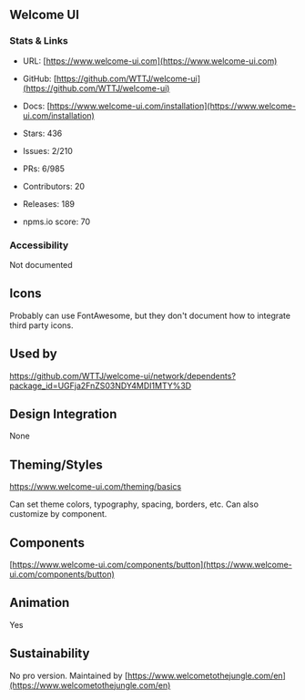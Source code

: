 ## Welcome UI

### Stats & Links

- URL: [https://www.welcome-ui.com](https://www.welcome-ui.com)
- GitHub: [https://github.com/WTTJ/welcome-ui](https://github.com/WTTJ/welcome-ui)
- Docs: [https://www.welcome-ui.com/installation](https://www.welcome-ui.com/installation)

- Stars: 436
- Issues: 2/210
- PRs: 6/985
- Contributors: 20
- Releases: 189
- npms.io score: 70

### Accessibility

Not documented

## Icons

Probably can use FontAwesome, but they don't document how to integrate third party icons.

## Used by

https://github.com/WTTJ/welcome-ui/network/dependents?package_id=UGFja2FnZS03NDY4MDI1MTY%3D

## Design Integration

None

## Theming/Styles

https://www.welcome-ui.com/theming/basics

Can set theme colors, typography, spacing, borders, etc. Can also customize by component.

## Components

[https://www.welcome-ui.com/components/button](https://www.welcome-ui.com/components/button)

## Animation

Yes

## Sustainability

No pro version. Maintained by [https://www.welcometothejungle.com/en](https://www.welcometothejungle.com/en)
